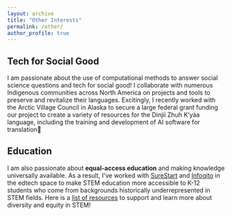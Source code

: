 ```yaml
---
layout: archive
title: "Other Interests"
permalink: /other/
author_profile: true
---
```


## Tech for Social Good

I am passionate about the use of computational methods to answer social science questions and tech for social good! I collaborate with numerous Indigenous communities across North America on projects and tools to preserve and revitalize their languages. Excitingly, I recently worked with the Arctic Village Council in Alaska to secure a large federal grant funding our project to create a variety of resources for the Dinjii Zhuh Kʼyàa language, including the training and development of AI software for translation🥳 

## Education
I am also passionate about **equal-access education** and making knowledge universally available. As a result, I've worked with [SureStart](https://mysurestart.com/) and [Infogito](https://www.linkedin.com/company/infogito) in the edtech space to make STEM education more accessible to K-12 students who come from backgrounds historically underrepresented in STEM fields. Here is a [list of resources](https://collegeeducated.com/resources/diversity-and-equity-in-stem/) to support and learn more about diversity and equity in STEM!